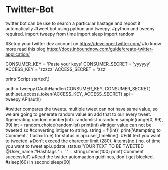 # Twitter-Bot
twitter bot can be use to search a particular hastage and repost it automatically
#tweet bot using python and tweepy.
#python and tweepy required.
import tweepy
from time import sleep
import random

#Setup your twitter dev account on https://developer.twitter.com/
#to know more read this blog https://docs.inboundnow.com/guide/create-twitter-application/

CONSUMER_KEY = 'Paste your keys'
CONSUMER_SECRET = 'yyyyyy'
ACCESS_KEY = 'zzzzz'
ACCESS_SECRET = 'zzz'

print('Script started',)

auth = tweepy.OAuthHandler(CONSUMER_KEY, CONSUMER_SECRET)
auth.set_access_token(ACCESS_KEY, ACCESS_SECRET)
api = tweepy.API(auth)

#twitter compares the tweets. multiple tweet can not have same value, so we are going to generate random value an add that to our every tweet.
#generating random number(int).
randomlist = random.sample(range(0, 99), 99)
int = random.choice(randomlist)
print(int)
#intiger value can not be tweeted so
#converting intiger to string.
string = f'{int}'
print('Attempting to Comment.', flush=True)
for status in api.user_timeline():
    #Edit text you want to tweeted.
    #Don't exceed the charector limit (280).
    #items(no.) no. of time you want to tweet
    api.update_status('YOUR TEXT TO BE TWEETED @User_name #Hashtags ' + ' ' + string).items(100)
    print('Comment successful')
    #Read the twitter automaation guidlines, don't get blocked.
    #sleep(60) In second
    sleep(60)
